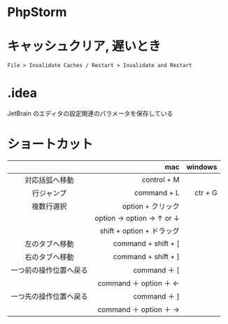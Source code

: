 # PhpStorm

# キャッシュクリア, 遅いとき

`File > Invalidate Caches / Restart > Invalidate and Restart`

# .idea

JetBrain のエディタの設定関連のパラメータを保存している

# ショートカット

| |mac|windows|
|:---:|---:|---:|
|対応括弧へ移動|control + M||
|行ジャンプ|command + L|ctr + G|
|複数行選択|option + クリック||
||option -> option -> ↑ or ↓||
||shift + option + ドラッグ||
|左のタブへ移動|command + shift + [||
|右のタブへ移動|command + shift + ]||
|一つ前の操作位置へ戻る|command ＋ [||
|   |command ＋ option ＋ ←||
|一つ先の操作位置へ戻る|	command ＋ ]||
|   |command ＋ option ＋ →||